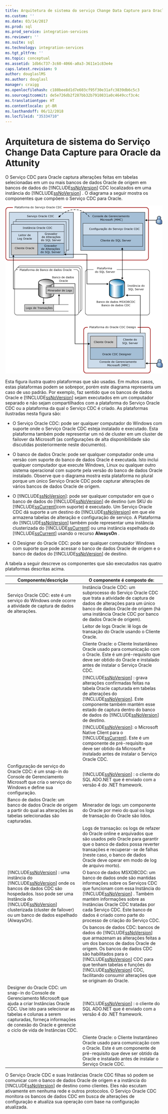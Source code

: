 ```yaml
---
title: Arquitetura de sistema do serviço Change Data Capture para Oracle da Attunity | Microsoft Docs
ms.custom: ''
ms.date: 03/14/2017
ms.prod: sql
ms.prod_service: integration-services
ms.reviewer: ''
ms.suite: sql
ms.technology: integration-services
ms.tgt_pltfrm: ''
ms.topic: conceptual
ms.assetid: 1db6c737-3c60-4066-a0a3-3611e1c83e4e
caps.latest.revision: 9
author: douglaslMS
ms.author: douglasl
manager: craigg
ms.openlocfilehash: c180bee8d1d7e603cf95f30e31afc3839db6c5c3
ms.sourcegitcommit: de5e726db2f287bb32b7910831a0c4649ccf3c4c
ms.translationtype: HT
ms.contentlocale: pt-BR
ms.lasthandoff: 06/12/2018
ms.locfileid: "35334710"
---
```

# <a name="change-data-capture-service-for-oracle-by-attunity-system-architecture"></a>Arquitetura de sistema do Serviço Change Data Capture para Oracle da Attunity
  O Serviço CDC para Oracle captura alterações feitas em tabelas selecionadas em um ou mais bancos de dados Oracle de origem em bancos de dados do [!INCLUDE[ssNoVersion](../../includes/ssnoversion-md.md)] CDC localizados em uma instância do [!INCLUDE[ssNoVersion](../../includes/ssnoversion-md.md)] . O diagrama a seguir mostra os componentes que compõem o Serviço CDC para Oracle.  
  
 ![Arquitetura de Serviço](../../integration-services/change-data-capture/media/service-architecture.gif "Arquitetura de Serviço")  
  
 Esta figura ilustra quatro plataformas que são usadas. Em muitos casos, estas plataformas podem se sobrepor, porém este diagrama representa um caso de uso padrão. Por exemplo, faz sentido que os bancos de dados Oracle e [!INCLUDE[ssNoVersion](../../includes/ssnoversion-md.md)] sejam executados em um computador separado e não sejam compartilhados com a plataforma do Serviço Oracle CDC ou a plataforma da qual o Serviço CDC é criado. As plataformas ilustradas nesta figura são:  
  
-   O Serviço Oracle CDC: pode ser qualquer computador do Windows com suporte onde o Serviço Oracle CDC esteja instalado e executado. Esta plataforma também pode representar um nó de cluster em um cluster de failover da Microsoft (as configurações de alta disponibilidade são discutidas posteriormente neste documento).  
  
-   O banco de dados Oracle: pode ser qualquer computador onde uma versão com suporte do banco de dados Oracle é executada. Isto inclui qualquer computador que execute Windows, Linux ou qualquer outro sistema operacional com suporte pela versão do banco de dados Oracle instalado. Observe que o diagrama mostra esta plataforma no plural porque um único Serviço Oracle CDC pode capturar alterações de vários bancos de dados Oracle de origem.  
  
-   O [!INCLUDE[ssNoVersion](../../includes/ssnoversion-md.md)]: pode ser qualquer computador em que o banco de dados do [!INCLUDE[ssNoVersion](../../includes/ssnoversion-md.md)] de destino (um SKU do [!INCLUDE[ssCurrent](../../includes/sscurrent-md.md)]com suporte) é executado. Um Serviço Oracle CDC dá suporte a um destino do [!INCLUDE[ssNoVersion](../../includes/ssnoversion-md.md)] em que ele armazena tabelas de alteração e configuração de serviço. A Plataforma do [!INCLUDE[ssNoVersion](../../includes/ssnoversion-md.md)] também pode representar uma instância clusterizada do [!INCLUDE[ssCurrent](../../includes/sscurrent-md.md)] ou uma instância espelhada do [!INCLUDE[ssCurrent](../../includes/sscurrent-md.md)] usando o recurso **AlwaysOn** .  
  
-   O Designer do Oracle CDC: pode ser qualquer computador Windows com suporte que pode acessar o banco de dados Oracle de origem e o banco de dados do [!INCLUDE[ssNoVersion](../../includes/ssnoversion-md.md)] de destino.  
  
 A tabela a seguir descreve os componentes que são executados nas quatro plataformas descritas acima.  
  
|Componente/descrição|O componente é composto de:|  
|----------------------------|----------------------------|  
|Serviço Oracle CDC: este é um serviço do Windows onde ocorre a atividade de captura de dados de alterações.|Instância Oracle CDC: um subprocesso do Serviço Oracle CDC que trata a atividade de captura de dados de alterações para um único banco de dados Oracle de origem (há uma instância Oracle CDC por banco de dados Oracle de origem).|  
||Leitor de logs Oracle: lê logs de transação do Oracle usando o Cliente Oracle.|  
||Cliente Oracle: o Cliente Instantâneo Oracle usado para comunicação com o Oracle. Este é um pré-requisito que deve ser obtido do Oracle e instalado antes de instalar o Serviço Oracle CDC.|  
||[!INCLUDE[ssNoVersion](../../includes/ssnoversion-md.md)] : grava alterações confirmadas feitas na tabela Oracle capturada em tabelas de alterações do [!INCLUDE[ssNoVersion](../../includes/ssnoversion-md.md)]. Este componente também mantém esse estado de captura dentro do banco de dados do [!INCLUDE[ssNoVersion](../../includes/ssnoversion-md.md)] de destino.|  
||[!INCLUDE[ssNoVersion](../../includes/ssnoversion-md.md)]: o Microsoft Native Client para o [!INCLUDE[ssCurrent](../../includes/sscurrent-md.md)]. Este é um componente de pré-requisito que deve ser obtido da Microsoft e instalado antes de instalar o Serviço Oracle CDC.|  
|Configuração de serviço do Oracle CDC: é um snap-in do Console de Gerenciamento Microsoft que cria o serviço do Windows e define sua configuração.|[!INCLUDE[ssNoVersion](../../includes/ssnoversion-md.md)] : o cliente do SQL ADO.NET que é enviado com a versão 4 do .NET framework.|  
|Banco de dados Oracle: um banco de dados Oracle de origem a partir do qual as alterações às tabelas selecionadas são capturadas.|Minerador de logs: um componente do Oracle por meio do qual os logs de transação do Oracle são lidos.|  
||Logs de transação: os logs de refazer do Oracle online e arquivados que são usados pelo Oracle para garantir que o banco de dados possa reverter transações e recuperar-se de falhas (neste caso, o banco de dados Oracle deve operar em modo de log de arquivo morto).|  
|[!INCLUDE[ssNoVersion](../../includes/ssnoversion-md.md)] : uma instância do [!INCLUDE[ssNoVersion](../../includes/ssnoversion-md.md)] onde os bancos de dados CDC são hospedados. Isso pode ser uma Instância do [!INCLUDE[ssNoVersion](../../includes/ssnoversion-md.md)] clusterizada (cluster de failover) ou um banco de dados espelhado (AlwaysOn).|O banco de dados MSXDBCDC: um banco de dados onde são mantidas informações sobre os Serviços CDC que funcionam com essa Instância do [!INCLUDE[ssNoVersion](../../includes/ssnoversion-md.md)] . Também mantém informações sobre as Instâncias Oracle CDC tratadas por cada Serviço CDC. Este banco de dados é criado como parte do processo de criação do Serviço CDC.|  
||Os bancos de dados CDC: bancos de dados do [!INCLUDE[ssNoVersion](../../includes/ssnoversion-md.md)] que armazenam as alterações feitas a um dos bancos de dados Oracle de origem. Os bancos de dados CDC são habilitados para o [!INCLUDE[ssNoVersion](../../includes/ssnoversion-md.md)] CDC para que tenham tabelas e funções do [!INCLUDE[ssNoVersion](../../includes/ssnoversion-md.md)] CDC, facilitando consumir alterações que se originam do Oracle.|  
|Designer do Oracle CDC: um snap-in do Console de Gerenciamento Microsoft que ajuda a criar Instâncias Oracle CDC. Use isto para selecionar as tabelas e colunas a serem capturadas, forneça informações de conexão do Oracle e gerencie o ciclo de vida de Instâncias CDC.|[!INCLUDE[ssNoVersion](../../includes/ssnoversion-md.md)] : o cliente do SQL ADO.NET que é enviado com a versão 4 do .NET framework.|  
||Cliente Oracle: o Cliente Instantâneo Oracle usado para comunicação com o Oracle. Este é um componente de pré-requisito que deve ser obtido da Oracle e instalado antes de instalar o Serviço Oracle CDC.|  
  
 O Serviço Oracle CDC e suas Instâncias Oracle CDC filhas só podem se comunicar com o banco de dados Oracle de origem e a instância do [!INCLUDE[ssNoVersion](../../includes/ssnoversion-md.md)] de destino como clientes. Eles não escutam ativamente em nenhuma rede e outros protocolos. O Serviço Oracle CDC monitora os bancos de dados CDC em busca de alterações de configuração e atualiza sua operação com base na configuração atualizada.  
  
  
